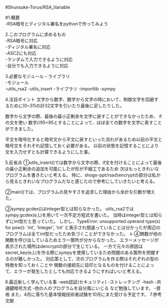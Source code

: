 #Shunsuke-Torus/RSA_Variable

#1.概要  
  -RSA暗号とディジタル署名をpythonで作ってみよう  

2.このプログラムに求めるもの  
  -RSA暗号に対応  
  -ディジタル署名に対応  
  -ASC2にも対応  
  -ランダムで入力できるように対応  
  -自分でも入力できるように対応  

3.必要なモジュール・ライブラリ  
  -モジュール  
    -utils_rsa2
    -utils_insert
  -ライブラリ
    -importlib
    -sympy
    
4.注目ポイント
  文字から数字、数字から文字の時において、制御文字を回避するために(0~31)の計32文字を引いたり最後に足したりした。

  数字から文字の際、最後の最小正剰余を文字に戻すことができなかったため、
  ifの文を使い 数字//95<95とすることによって、ほぼ全ての数字を文字に表すことができました。

  平文を暗号化すると暗号文から平文に戻すといった流れがあるため以前の平文と暗号文をそれぞれ記憶しておく必要がある。
  以前の状態を記憶することにより文を入力せずとも計算できるようにした事。

5.反省点
  ➀utils_insert()では数字から文字の際、if文を付けることによって最後の最小正剰余の追加を可能にしたが形が不細工であるため
  次はもっときれいなプログラムを書きたいと考える。
  特に、shogo-ppt/rsaのencryptの部分は私から見るときれいなプログラムだなと感じたので参考にしていきたいと考える。

  ➁main()では、プログラムの見やすさを追求した理由から余計な引数が増えた。

  ➂sympy.gcdex()はinteger型とは知らなかった。
    utils_rsa2ではsympy.gcdex(e,L)を用いて一次不定方程式を書いた。
    当時はinteger型とは知らずにint型だと思っていた。
    しかし、TypeError: unsupported operand type(s) for pow(): 'int', 'Integer', 'int'
    と表示され間違っていることは分かったが周辺のプログラムは全てint型だったため気づくことができなかった。
    ↓
  ➃関数が他の関数を呼び出しているためエラー箇所が分からなかった。
    エラーメッセージが表示された場所はdencryptの部分で生じている。
    一方で元々の原因はsecret_key(e,L)を作る際にsympyを使用しているため問題のある箇所を把握するのが難しかった。
    対応策として、次のプログラムを作る際はそれぞれの型の特徴を知っておくことや
    関数の接続先に目印となるものを付けることによって、エラーが発生したとしても対応できるようにすればいいと考える。
  
6.最近新しく学んでいる事
  -web認証(セキュリティ)
    -ストレッチング
    -hash
  -共通鍵暗号方式
  -他の人のプログラムを自分風にいじる
  など勉強しています。
  -資格
  また、4月に落ちた基本情報技術者試験を10月にまた受ける予定です。
7.参考文献
